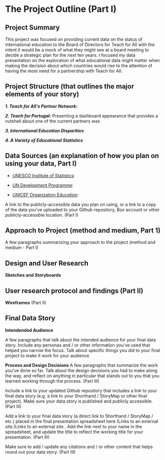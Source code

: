 # The Project Outline (Part I)

## Project Summary
This project was focused on providing current data on the status of international education to the Board of Directors for Teach for All with the intent it would be a mock of what they might see at a board meeting to decide a strategic plan for the next ten years. I focused my data presentation on the exploration of what educational data might matter when making the decision about which countries would rise to the attention of having the most need for a partnership with Teach for All. 

## Project Structure (that outlines the major elements of your story)

**_1. Teach for All's Partner Network:_** 

**_2. Teach for Portugal:_** Presenting a dashboard appearance that provides a nutshell about one of the current partners was

**_3. International Education Disparities_**

**_4. A Variety of Educational Statistics_** 

## Data Sources (an explanation of how you plan on using your data, Part I)

  * [UNESCO Institute of Statistics]():
  
  * [UN Development Programme]():
  
  * [UNICEF Organization Education](): 
  
A link to the publicly-accessible data you plan on using, or a link to a copy of the data you've uploaded to your Github repository, Box account or other publicly-accessible location. (Part I)

## Approach to Project (method and medium, Part 1)

A few paragraphs summarizing your approach to the project (method and medium - Part I)

## Design and User Research

**Sketches and Storyboards**

## User research protocol and findings (Part II)

**Wireframes** (Part II)

## Final Data Story

**Intendended Audience**

A few paragraphs that talk about the intended audience for your final data story.  Include any personas and / or other information you've used that helped you narrow the focus.  Talk about specific things you did to your final project to make it work for your audience. 

**Process and Design Decisions**
A few paragraphs that summarize the work you've done so far.  Talk about the design decisions you had to make along the way, and reflect on anything in particular that stands out to you that you learned working through the process. (Part III)

Include a link to your updated Github repository that includes a link to your final data story (e.g. a link to your Shorthand / StoryMap or other final project).  Make sure your data story is published and publicly accessible. (Part III)

Add a link to your final data story (a direct link to Shorthand / StoryMap / etc.) placed in the final presentation spreadsheet here (Links to an external site.)Links to an external site..  Add the link next to your name in the spreadsheet, and update the title to reflect the working title for your presentation.  (Part III)

Make sure to add / update any citations and / or other content that helps round out your data story. (Part III)
